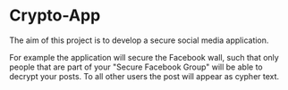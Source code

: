 # Crypto-App
The aim of this project is to develop a secure social media application.

For example the application will secure the Facebook wall, such that only people that are part of your "Secure Facebook Group" will be able to decrypt your posts. To all other users the post will appear as cypher text.


